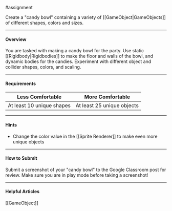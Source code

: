 #assignment

Create a "candy bowl" containing a variety of [[GameObject|GameObjects]] of different shapes, colors and sizes.

---
#### Overview

You are tasked with making a candy bowl for the party. Use static [[Rigidbody|Rigidbodies]] to make the floor and walls of the bowl, and dynamic bodies for the candies. Experiment with different object and collider shapes, colors, and scaling.

---
#### Requirements

| **Less Comfortable**      | **More Comfortable**       |
| ------------------------- | -------------------------- |
| At least 10 unique shapes | At least 25 unique objects |

---
#### Hints

- Change the color value in the [[Sprite Renderer]] to make even more unique objects

---
#### How to Submit

Submit a screenshot of your "candy bowl" to the Google Classroom post for review. Make sure you are in play mode before taking a screenshot!

---
#### Helpful Articles
[[GameObject]]